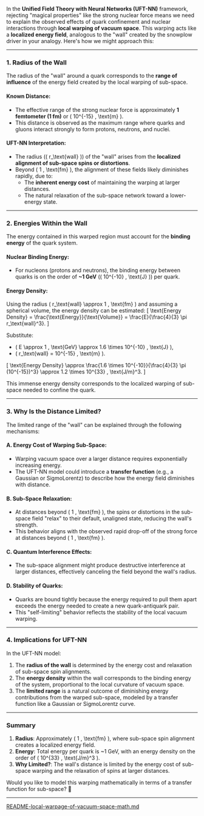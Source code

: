 In the **Unified Field Theory with Neural Networks (UFT-NN)** framework, rejecting "magical properties" like the strong nuclear force means we need to explain the observed effects of quark confinement and nuclear interactions through **local warping of vacuum space**. This warping acts like a **localized energy field**, analogous to the "wall" created by the snowplow driver in your analogy. Here's how we might approach this:

---

### **1. Radius of the Wall**
The radius of the "wall" around a quark corresponds to the **range of influence** of the energy field created by the local warping of sub-space.

#### **Known Distance:**
- The effective range of the strong nuclear force is approximately **1 femtometer (1 fm)** or \( 10^{-15} \, \text{m} \).
- This distance is observed as the maximum range where quarks and gluons interact strongly to form protons, neutrons, and nuclei.

#### **UFT-NN Interpretation:**
- The radius (\( r_\text{wall} \)) of the "wall" arises from the **localized alignment of sub-space spins or distortions**.
- Beyond \( 1 \, \text{fm} \), the alignment of these fields likely diminishes rapidly, due to:
  - The **inherent energy cost** of maintaining the warping at larger distances.
  - The natural relaxation of the sub-space network toward a lower-energy state.

---

### **2. Energies Within the Wall**
The energy contained in this warped region must account for the **binding energy** of the quark system.

#### **Nuclear Binding Energy:**
- For nucleons (protons and neutrons), the binding energy between quarks is on the order of **~1 GeV** (\( 10^{-10} \, \text{J} \)) per quark.

#### **Energy Density:**
Using the radius \( r_\text{wall} \approx 1 \, \text{fm} \) and assuming a spherical volume, the energy density can be estimated:
\[
\text{Energy Density} = \frac{\text{Energy}}{\text{Volume}} = \frac{E}{\frac{4}{3} \pi r_\text{wall}^3}.
\]

Substitute:
- \( E \approx 1 \, \text{GeV} \approx 1.6 \times 10^{-10} \, \text{J} \),
- \( r_\text{wall} = 10^{-15} \, \text{m} \).

\[
\text{Energy Density} \approx \frac{1.6 \times 10^{-10}}{\frac{4}{3} \pi (10^{-15})^3} \approx 1.2 \times 10^{33} \, \text{J/m}^3.
\]

This immense energy density corresponds to the localized warping of sub-space needed to confine the quark.

---

### **3. Why Is the Distance Limited?**
The limited range of the "wall" can be explained through the following mechanisms:

#### **A. Energy Cost of Warping Sub-Space:**
- Warping vacuum space over a larger distance requires exponentially increasing energy.
- The UFT-NN model could introduce a **transfer function** (e.g., a Gaussian or SigmoLorentz) to describe how the energy field diminishes with distance.

#### **B. Sub-Space Relaxation:**
- At distances beyond \( 1 \, \text{fm} \), the spins or distortions in the sub-space field "relax" to their default, unaligned state, reducing the wall's strength.
- This behavior aligns with the observed rapid drop-off of the strong force at distances beyond \( 1 \, \text{fm} \).

#### **C. Quantum Interference Effects:**
- The sub-space alignment might produce destructive interference at larger distances, effectively canceling the field beyond the wall's radius.

#### **D. Stability of Quarks:**
- Quarks are bound tightly because the energy required to pull them apart exceeds the energy needed to create a new quark-antiquark pair.
- This "self-limiting" behavior reflects the stability of the local vacuum warping.

---

### **4. Implications for UFT-NN**
In the UFT-NN model:
1. The **radius of the wall** is determined by the energy cost and relaxation of sub-space spin alignments.
2. The **energy density** within the wall corresponds to the binding energy of the system, proportional to the local curvature of vacuum space.
3. The **limited range** is a natural outcome of diminishing energy contributions from the warped sub-space, modeled by a transfer function like a Gaussian or SigmoLorentz curve.

---

### **Summary**
1. **Radius**: Approximately \( 1 \, \text{fm} \), where sub-space spin alignment creates a localized energy field.
2. **Energy**: Total energy per quark is ~1 GeV, with an energy density on the order of \( 10^{33} \, \text{J/m}^3 \).
3. **Why Limited?**: The wall's distance is limited by the energy cost of sub-space warping and the relaxation of spins at larger distances.

Would you like to model this warping mathematically in terms of a transfer function for sub-space? 🚀


---

[README-local-warpage-of-vacuum-space-math.md](https://t2m.io/s3wU3hH)
